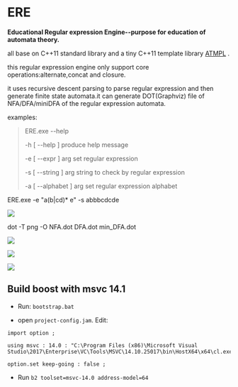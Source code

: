 # ERE
**Educational Regular expression Engine--purpose for education of automata theory.**

all base on C++11 standard library and a tiny C++11 template library [ATMPL](https://github.com/yufengzjj/ATMPL) .

this regular expression engine only support core operations:alternate,concat and closure.

it uses recursive descent parsing to parse regular expression and then generate finite state automata.it can generate DOT(Graphviz) file of NFA/DFA/miniDFA of the regular expression automata.

examples:

> ERE.exe --help
>
> -h [ --help ] produce help message
>
> -e [ --expr ] arg set regular expression
>
> -s [ --string ] arg string to check by regular expression
>
> -a [ --alphabet ] arg set regular expression alphabet

ERE.exe -e "a(b|cd)* e" -s abbbcdcde

![](doc/1.png)

dot -T png -O NFA.dot DFA.dot min_DFA.dot



![](doc/NFA.dot.png)

![](doc/DFA.dot.png)

![](doc/min_DFA.dot.png)

## Build boost with msvc 14.1

* Run: ```bootstrap.bat```

* open ```project-config.jam```. Edit:

```
import option ;

using msvc : 14.0 : "C:\Program Files (x86)\Microsoft Visual Studio\2017\Enterprise\VC\Tools\MSVC\14.10.25017\bin\HostX64\x64\cl.exe";

option.set keep-going : false ;
```
* Run ```b2 toolset=msvc-14.0 address-model=64```

